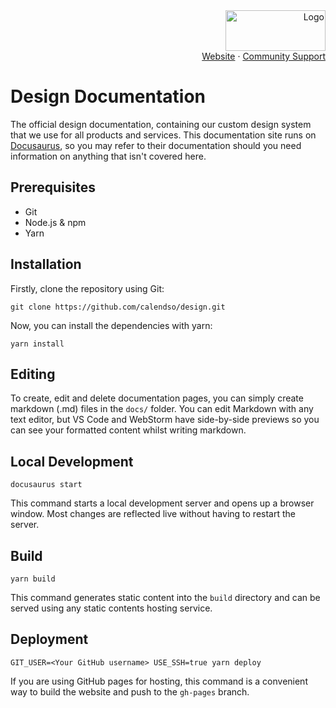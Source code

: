 <!-- PROJECT LOGO -->
<div align="right">
  <a href="https://github.com/calendso/calendso">
    <img src="https://calendso.com/calendso-logo.svg" alt="Logo" width="160" height="65">
  </a><br/>
  <a href="https://cal.com">Website</a>
  ·
  <a href="https://github.com/calendso/docs/issues">Community Support</a>
</div>

# Design Documentation

The official design documentation, containing our custom design system that we use for all products and services. This documentation site runs on [Docusaurus](https://docusaurus.io), so you may refer to their documentation should you need information on anything that isn't covered here.

## Prerequisites
- Git
- Node.js & npm
- Yarn

## Installation
Firstly, clone the repository using Git:
```console
git clone https://github.com/calendso/design.git
```

Now, you can install the dependencies with yarn:
```console
yarn install
```

## Editing
To create, edit and delete documentation pages, you can simply create markdown (.md) files in the `docs/` folder. You can edit Markdown with any text editor, but VS Code and WebStorm have side-by-side previews so you can see your formatted content whilst writing markdown.

## Local Development

```console
docusaurus start
```

This command starts a local development server and opens up a browser window. Most changes are reflected live without having to restart the server.

## Build

```console
yarn build
```

This command generates static content into the `build` directory and can be served using any static contents hosting service.

## Deployment

```console
GIT_USER=<Your GitHub username> USE_SSH=true yarn deploy
```

If you are using GitHub pages for hosting, this command is a convenient way to build the website and push to the `gh-pages` branch.
